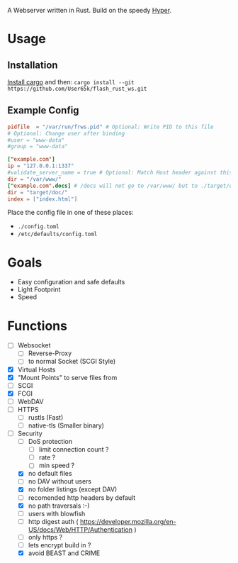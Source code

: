 A Webserver written in Rust.
Build on the speedy [Hyper](https://hyper.rs/).

# Usage

## Installation

[Install cargo](https://www.rust-lang.org/tools/install) and then:
`cargo install --git https://github.com/User65k/flash_rust_ws.git`


## Example Config
```toml
pidfile  = "/var/run/frws.pid" # Optional: Write PID to this file
# Optional: Change user after binding
#user = "www-data"
#group = "www-data"

["example.com"]
ip = "127.0.0.1:1337"
#validate_server_name = true # Optional: Match Host header against this vHost
dir = "/var/www/"
["example.com".docs] # /docs will not go to /var/www/ but to ./target/doc/
dir = "target/doc/"
index = ["index.html"]
```
Place the config file in one of these places:

- `./config.toml`
- `/etc/defaults/config.toml`

# Goals
- Easy configuration and safe defaults
- Light Footprint
- Speed

# Functions
- [ ] Websocket
  - [ ] Reverse-Proxy
  - [ ] to normal Socket (SCGI Style)
- [x] Virtual Hosts
- [x] "Mount Points" to serve files from
- [ ] SCGI
- [x] FCGI
- [ ] WebDAV
- [ ] HTTPS
  - [ ] rustls (Fast)
  - [ ] native-tls (Smaller binary)
- [ ] Security
  - [ ] DoS protection
    - [ ] limit connection count ?
    - [ ] rate ?
    - [ ] min speed ?
  - [x] no default files
  - [ ] no DAV without users
  - [x] no folder listings (except DAV)
  - [ ] recomended http headers by default
  - [x] no path traversals :-)
  - [ ] users with blowfish
  - [ ] http digest auth ( https://developer.mozilla.org/en-US/docs/Web/HTTP/Authentication )
  - [ ] only https ?
  - [ ] lets encrypt build in ?
  - [x] avoid BEAST and CRIME